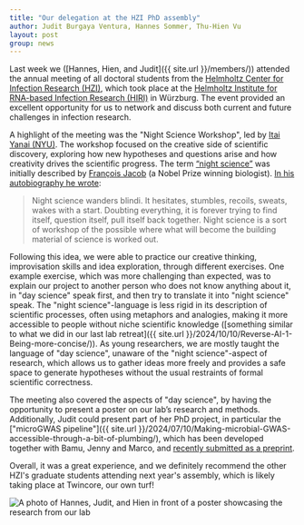 ```yaml
---
title: "Our delegation at the HZI PhD assembly"
author: Judit Burgaya Ventura, Hannes Sommer, Thu-Hien Vu
layout: post
group: news
---
```


Last week we ([Hannes, Hien, and Judit]({{ site.url }}/members/)) attended the annual meeting of all doctoral students from the
[Helmholtz Center for Infection Research (HZI)](https://www.helmholtz-hzi.de/en/),
which took place at the [Helmholtz Institute for RNA-based Infection Research (HIRI)](https://www.helmholtz-hiri.de/en/)
in Würzburg.
The event provided an excellent opportunity for us to network and discuss both current and future challenges in infection research.

A highlight of the meeting was the "Night Science Workshop", led by [Itai Yanai (NYU)](https://yanailab.org/).
The workshop focused on the creative side of scientific discovery, exploring how new hypotheses and questions arise and how creativity drives the scientific progress.
The term [“night science”](https://link.springer.com/article/10.1186/s13059-019-1800-6) was initially described by [François Jacob](https://en.wikipedia.org/wiki/Fran%C3%A7ois_Jacob) (a Nobel Prize winning biologist).
[In his autobiography he wrote](https://www.cshlpress.com/default.tpl?cart=172960065558133787&fromlink=T&linkaction=full&linksortby=oop_title&--eqSKUdatarq=296):

> Night science wanders blindi. It hesitates, stumbles, recoils, sweats, wakes with a start.
Doubting everything, it is forever trying to find itself, question itself, pull itself back together.
Night science is a sort of workshop of the possible where what will become the building material of
science is worked out.

Following this idea, we were able to practice our creative thinking, improvisation skills and
idea exploration, through different exercises. One example exercise, which was more challenging than expected,
was to explain our project to another person who does not know anything about it, in "day science" speak first,
and then try to translate it into "night science" speak. The "night science"-language is less rigid in
its description of scientific processes, often using metaphors and analogies, making it more accessible
to people without niche scientific knowledge ([something similar to what we did in our last lab retreat]({{ site.url }}/2024/10/10/Reverse-AI-1-Being-more-concise/)).
As young researchers, we are mostly taught the language of "day science", unaware of the
"night science"-aspect of research, which allows us to gather ideas more freely
and provides a safe space to generate hypotheses without the usual restraints of formal scientific correctness.

The meeting also covered the aspects of "day science", by having the opportunity to present a poster
on our lab’s research and methods. Additionally, Judit could present part of her PhD project,
in particular the ["microGWAS pipeline"]({{ site.url }}/2024/07/10/Making-microbial-GWAS-accessible-through-a-bit-of-plumbing/),
which has been developed together with Bamu, Jenny and Marco, and [recently submitted as a preprint](https://www.biorxiv.org/content/10.1101/2024.07.08.602456v1).

Overall, it was a great experience, and we definitely recommend the other HZI's graduate students
attending next year's assembly, which is likely taking place at Twincore, our own turf!

<img class="img-fluid" src="{{ site.url }}/static/img/news/20241022_phd_assembly.jpg" alt="A photo of Hannes, Judit, and Hien in front of a poster showcasing the research from our lab">
